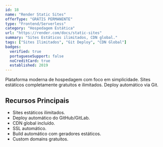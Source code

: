 ```yaml
---
id: 18
name: "Render Static Sites"
offerType: "GRÁTIS PERMANENTE"
type: "Frontend/Serverless"
category: "Hospedagem Estática"
url: "https://render.com/docs/static-sites"
summary: "Sites Estáticos ilimitados, CDN global."
tags: ["Sites Ilimitados", "Git Deploy", "CDN Global"]
badges:
  verified: true
  portugueseSupport: false
  noCreditCard: true
  established: 2019
---
```


Plataforma moderna de hospedagem com foco em simplicidade. Sites estáticos completamente gratuitos e ilimitados. Deploy automático via Git.

## Recursos Principais

- Sites estáticos ilimitados.
- Deploy automático do GitHub/GitLab.
- CDN global incluído.
- SSL automático.
- Build automático com geradores estáticos.
- Custom domains gratuitos.
